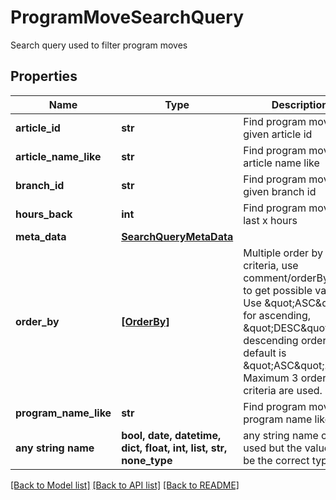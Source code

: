 # ProgramMoveSearchQuery

Search query used to filter program moves

## Properties
Name | Type | Description | Notes
------------ | ------------- | ------------- | -------------
**article_id** | **str** | Find program moves for given article id | [optional] 
**article_name_like** | **str** | Find program moves for article name like | [optional] 
**branch_id** | **str** | Find program moves for given branch id | [optional] 
**hours_back** | **int** | Find program moves for last x hours | [optional] 
**meta_data** | [**SearchQueryMetaData**](SearchQueryMetaData.md) |  | [optional] 
**order_by** | [**[OrderBy]**](OrderBy.md) | Multiple order by criteria, use comment/orderByFields to get possible values. Use \&quot;ASC\&quot; for ascending, \&quot;DESC\&quot; for descending order; default is \&quot;ASC\&quot;. Maximum 3 order criteria are used. | [optional] 
**program_name_like** | **str** | Find program moves for program name like | [optional] 
**any string name** | **bool, date, datetime, dict, float, int, list, str, none_type** | any string name can be used but the value must be the correct type | [optional]

[[Back to Model list]](../README.md#documentation-for-models) [[Back to API list]](../README.md#documentation-for-api-endpoints) [[Back to README]](../README.md)


